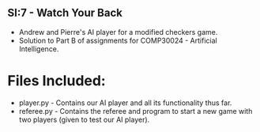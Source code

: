 ## SI:7 - Watch Your Back
  - Andrew and Pierre's AI player for a modified checkers game.
  - Solution to Part B of assignments for COMP30024 - Artificial Intelligence.

# Files Included:
  - player.py - Contains our AI player and all its functionality thus far.
  - referee.py - Contains the referee and program to start a new game with two players (given to test our AI player).
